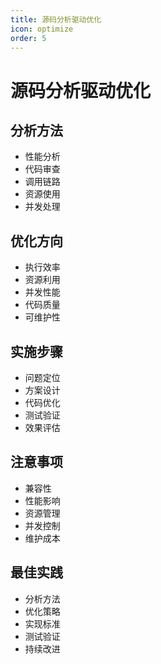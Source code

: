 ```yaml
---
title: 源码分析驱动优化
icon: optimize
order: 5
---
```


# 源码分析驱动优化

## 分析方法
- 性能分析
- 代码审查
- 调用链路
- 资源使用
- 并发处理

## 优化方向
- 执行效率
- 资源利用
- 并发性能
- 代码质量
- 可维护性

## 实施步骤
- 问题定位
- 方案设计
- 代码优化
- 测试验证
- 效果评估

## 注意事项
- 兼容性
- 性能影响
- 资源管理
- 并发控制
- 维护成本

## 最佳实践
- 分析方法
- 优化策略
- 实现标准
- 测试验证
- 持续改进
